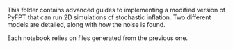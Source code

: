 This folder contains advanced guides to implementing a modified version of PyFPT that can run 2D simulations of stochastic inflation. Two different models are detailed, along with how the noise is found.

Each notebook relies on files generated from the previous one.
